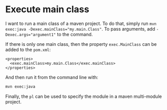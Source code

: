 # Execute main class

I want to run a main class of a maven project. To do that, simply run `mvn exec:java -Dexec.mainClass="my.main.Class"`. To pass arguments, add `-Dexec.args="argument1"` to the command.

If there is only one main class, then the property `exec.MainClass` can be added to the `pom.xml`:

```maven
<properties>
  <exec.mainClass>my.main.Class</exec.mainClass>
</properties>
```

And then run it from the command line with:

```bash
mvn exec:java
```

Finally, the `pl` can be used to specify the module in a maven multi-module project.